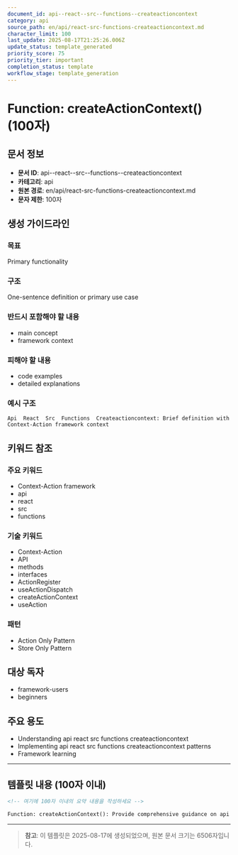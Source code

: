 ```yaml
---
document_id: api--react--src--functions--createactioncontext
category: api
source_path: en/api/react-src-functions-createactioncontext.md
character_limit: 100
last_update: 2025-08-17T21:25:26.006Z
update_status: template_generated
priority_score: 75
priority_tier: important
completion_status: template
workflow_stage: template_generation
---
```


# Function: createActionContext() (100자)

## 문서 정보
- **문서 ID**: api--react--src--functions--createactioncontext
- **카테고리**: api
- **원본 경로**: en/api/react-src-functions-createactioncontext.md
- **문자 제한**: 100자

## 생성 가이드라인

### 목표
Primary functionality

### 구조
One-sentence definition or primary use case

### 반드시 포함해야 할 내용
- main concept
- framework context

### 피해야 할 내용  
- code examples
- detailed explanations

### 예시 구조
```
Api  React  Src  Functions  Createactioncontext: Brief definition with Context-Action framework context
```

## 키워드 참조

### 주요 키워드
- Context-Action framework
- api
- react
- src
- functions

### 기술 키워드
- Context-Action
- API
- methods
- interfaces
- ActionRegister
- useActionDispatch
- createActionContext
- useAction

### 패턴
- Action Only Pattern
- Store Only Pattern

## 대상 독자
- framework-users
- beginners

## 주요 용도
- Understanding api  react  src  functions  createactioncontext
- Implementing api  react  src  functions  createactioncontext patterns
- Framework learning

---

## 템플릿 내용 (100자 이내)

```markdown
<!-- 여기에 100자 이내의 요약 내용을 작성하세요 -->

Function: createActionContext(): Provide comprehensive guidance on api  react  src  functions  createactioncontext의 핵심 개념과 Context-Action 프레임워크에서의 역할을 간단히 설명.
```

---

> **참고**: 이 템플릿은 2025-08-17에 생성되었으며, 
> 원본 문서 크기는 6506자입니다.
